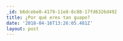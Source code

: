 ```yaml
---
_id: b6dcebe0-4179-11e8-8c88-17fd6326d492
title: ¿Por què eres tan guapo?
date: '2018-04-16T13:26:05.481Z'
layout: post
---
```

 
